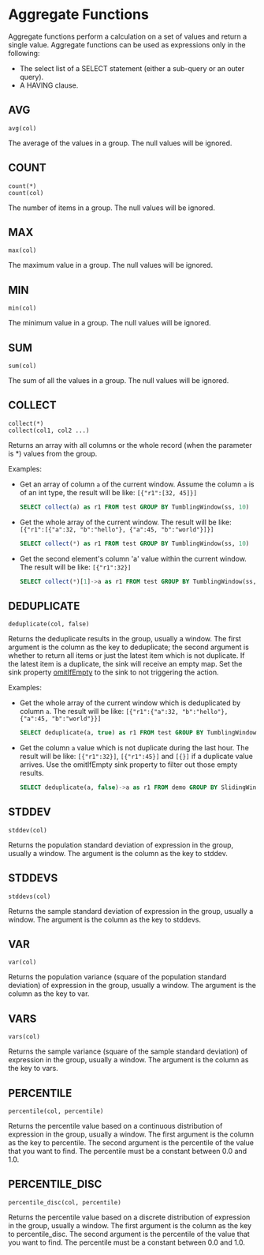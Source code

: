 # Aggregate Functions

Aggregate functions perform a calculation on a set of values and return a single value. Aggregate functions can be used
as expressions only in the following:

* The select list of a SELECT statement (either a sub-query or an outer query).
* A HAVING clause.

## AVG

```
avg(col)
```

The average of the values in a group. The null values will be ignored.

## COUNT

```
count(*)
count(col)
```

The number of items in a group. The null values will be ignored.

## MAX

```
max(col)
```

The maximum value in a group. The null values will be ignored.

## MIN

```
min(col)
```

The minimum value in a group. The null values will be ignored.

## SUM

```
sum(col)
```

The sum of all the values in a group. The null values will be ignored.

## COLLECT

```
collect(*)
collect(col1, col2 ...)
```

Returns an array with all columns or the whole record (when the parameter is *) values from the group.

Examples:

- Get an array of column `a` of the current window. Assume the column `a` is of an int type, the result will be
  like: `[{"r1":[32, 45]}]`
    ```sql
    SELECT collect(a) as r1 FROM test GROUP BY TumblingWindow(ss, 10)
    ```
- Get the whole array of the current window. The result will be
  like: `[{"r1":[{"a":32, "b":"hello"}, {"a":45, "b":"world"}]}]`
    ```sql
    SELECT collect(*) as r1 FROM test GROUP BY TumblingWindow(ss, 10)
    ```

- Get the second element's column 'a' value within the current window. The result will be like: `[{"r1":32}]`
    ```sql
    SELECT collect(*)[1]->a as r1 FROM test GROUP BY TumblingWindow(ss, 10)
    ```

## DEDUPLICATE

```
deduplicate(col, false)
```

Returns the deduplicate results in the group, usually a window. The first argument is the column as the key to
deduplicate; the second argument is whether to return all items or just the latest item which is not duplicate. If the
latest item is a duplicate, the sink will receive an empty map. Set the sink
property [omitIfEmpty](../../guide/sinks/overview.md#common-properties) to the sink to not triggering the action.

Examples:

- Get the whole array of the current window which is deduplicated by column `a`. The result will be
  like: `[{"r1":{"a":32, "b":"hello"}, {"a":45, "b":"world"}}]`
    ```sql
    SELECT deduplicate(a, true) as r1 FROM test GROUP BY TumblingWindow(ss, 10)
    ```
- Get the column `a` value which is not duplicate during the last hour. The result will be
  like: `[{"r1":32}]`, `[{"r1":45}]` and `[{}]` if a duplicate value arrives. Use the omitIfEmpty sink property to
  filter out those empty results.
     ```sql
     SELECT deduplicate(a, false)->a as r1 FROM demo GROUP BY SlidingWindow(hh, 1)
     ```

## STDDEV

```
stddev(col)
```

Returns the population standard deviation of expression in the group, usually a window. The argument is the column as
the key to stddev.

## STDDEVS

```
stddevs(col)
```

Returns the sample standard deviation of expression in the group, usually a window. The argument is the column as the
key to stddevs.

## VAR

```
var(col)
```

Returns the population variance (square of the population standard deviation) of expression in the group, usually a
window. The argument is the column as the key to var.

## VARS

```
vars(col)
```

Returns the sample variance (square of the sample standard deviation) of expression in the group, usually a window. The
argument is the column as the key to vars.

## PERCENTILE

```
percentile(col, percentile)
```

Returns the percentile value based on a continuous distribution of expression in the group, usually a window. The first
argument is the column as the key to percentile. The second argument is the percentile of the value that you want to
find. The percentile must be a constant between 0.0 and 1.0.

## PERCENTILE_DISC

```
percentile_disc(col, percentile)
```

Returns the percentile value based on a discrete distribution of expression in the group, usually a window. The first
argument is the column as the key to percentile_disc. The second argument is the percentile of the value that you want
to find. The percentile must be a constant between 0.0 and 1.0.
